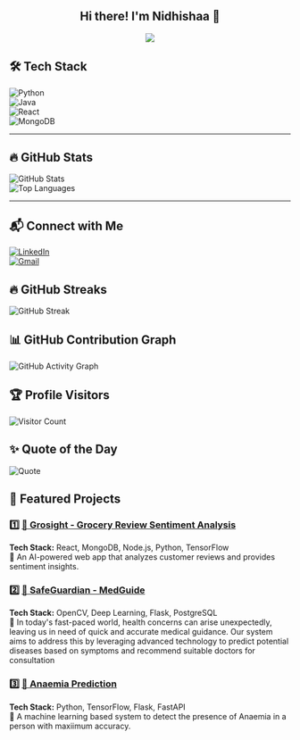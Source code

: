 <h2 align="center">Hi there! I'm Nidhishaa 👋</h2>
<p align="center">
  <img src="https://readme-typing-svg.herokuapp.com?color=F77247&lines=Software+Developer+|+WebDev+AI+ML;Passionate+about+Tech;Open+Source+Contributor">
</p>


## 🛠 Tech Stack  

![Python](https://img.shields.io/badge/Python-3776AB?style=for-the-badge&logo=python&logoColor=white)  
![Java](https://img.shields.io/badge/Java-ED8B00?style=for-the-badge&logo=openjdk&logoColor=white)  
![React](https://img.shields.io/badge/React-61DAFB?style=for-the-badge&logo=react&logoColor=black)  
![MongoDB](https://img.shields.io/badge/MongoDB-4EA94B?style=for-the-badge&logo=mongodb&logoColor=white)  

---

## 🔥 GitHub Stats  

![GitHub Stats](https://github-readme-stats.vercel.app/api?username=nidhicode7&show_icons=true&theme=radical)  
![Top Languages](https://github-readme-stats.vercel.app/api/top-langs/?username=nidhicode7&layout=compact&theme=radical)  

---

 
## 📬 Connect with Me  

[![LinkedIn](https://img.shields.io/badge/LinkedIn-0077B5?style=for-the-badge&logo=linkedin&logoColor=white)](https://in.linkedin.com/in/nidhishaa-ardham-767181303)  
[![Gmail](https://img.shields.io/badge/Gmail-D14836?style=for-the-badge&logo=gmail&logoColor=white)](mailto:nidhishaaardham07@gmail.com)  


## 🔥 GitHub Streaks  

![GitHub Streak](https://streak-stats.demolab.com/?user=nidhicode7&theme=radical)  

## 📊 GitHub Contribution Graph  

![GitHub Activity Graph](https://github-readme-activity-graph.vercel.app/graph?username=nidhicode7&theme=dracula)  

## 🏆 Profile Visitors  
![Visitor Count](https://komarev.com/ghpvc/?username=nidhicode7&color=blue)  

## ✨ Quote of the Day  
![Quote](https://quotes-github-readme.vercel.app/api?type=horizontal&theme=radical)  


## 🚀 Featured Projects  

### 1️⃣ [🔗 Grosight - Grocery Review Sentiment Analysis](https://github.com/nidhicode7/grosight)  
**Tech Stack:** React, MongoDB, Node.js, Python, TensorFlow  
🔹 An AI-powered web app that analyzes customer reviews and provides sentiment insights.  

### 2️⃣ [🔗 SafeGuardian - MedGuide](https://github.com/nidhicode7/MedGuide)  
**Tech Stack:** OpenCV, Deep Learning, Flask, PostgreSQL  
🔹 In today's fast-paced world, health concerns can arise unexpectedly, leaving us in need of quick and accurate medical guidance. Our system aims to address this by leveraging advanced technology to predict potential diseases based on symptoms and recommend suitable doctors for consultation  

### 3️⃣ [🔗 Anaemia Prediction](https://github.com/nidhicode7/Anaemia-Prediction)  
**Tech Stack:** Python, TensorFlow, Flask, FastAPI  
🔹 A machine learning based system to detect the presence of Anaemia in a person with maxiimum accuracy.

